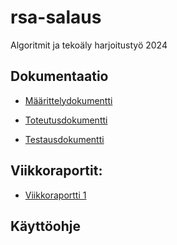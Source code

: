 # rsa-salaus

Algoritmit ja tekoäly harjoitustyö 2024

## Dokumentaatio

- [Määrittelydokumentti](https://github.com/evas3/rsa-salaus/blob/main/docs/maarittelydokumentti.md)

- [Toteutusdokumentti](https://github.com/evas3/rsa-salaus/blob/main/docs/toteutusdokumentti.md)

- [Testausdokumentti](https://github.com/evas3/rsa-salaus/blob/main/docs/testausdokumentti.md)

## Viikkoraportit:

- [Viikkoraportti 1](https://github.com/evas3/rsa-salaus/blob/main/docs/viikkoraportti1.md)

## Käyttöohje
